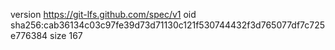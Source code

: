 version https://git-lfs.github.com/spec/v1
oid sha256:cab36134c03c97fe39d73d71130c121f530744432f3d765077df7c725e776384
size 167
